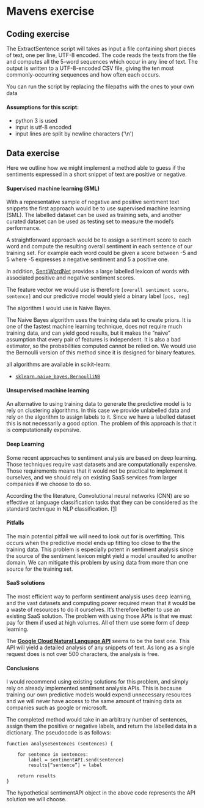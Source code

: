 # Mavens exercise

## Coding exercise

The ExtractSentence script will takes as input a file containing short pieces of text, one per line, UTF-8 encoded. 
The code reads the texts from the file and computes
all the 5-word sequences which occur in any line of
text. The output is written to a UTF-8-encoded CSV file, 
giving the ten most commonly-occurring sequences and how often each occurs.

You can run the script by replacing the filepaths with the ones to your own data

#### Assumptions for this script:
- python 3 is used
- input is utf-8 encoded
- input lines are split by newline characters ('\n')

## Data exercise

Here we outline how we might implement a method able to guess if the sentiments expressed in a short snippet of text are positive or negative. 

#### Supervised machine learning (SML)

With a representative sample of negative and positive sentiment text snippets the first approach would be to use supervised machine learning (SML). The labelled dataset can be  used as training sets, and another curated dataset can be used as testing set to measure the model’s performance.

A straightforward approach would be to assign a sentiment score to each word and compute the resulting overall sentiment in each sentence of our training set. For example each word could be given a score between -5 and 5 where -5 expresses a negative sentiment and 5 a positive one. 

In addition, [SentiWordNet](http://sentiwordnet.isti.cnr.it/) provides a large labelled lexicon of words with associated positive and negative sentiment scores.

The feature vector we would use is therefore `[overall sentiment score, sentence]` and our predictive model would yield a binary label `[pos, neg]`

The algorithm I would use is Naive Bayes.

The Naive Bayes algorithm uses the training data set to create priors. It is one of the fastest machine learning technique, does not require much training data, and can yield good results, but it makes the “naive” assumption that every pair of features is independent. It is also a bad estimator, so the probabilities computed cannot be relied on. We would use the Bernoulli version of this method since it is designed for binary features.

all algorithms are available in scikit-learn:
- [`sklearn.naive_bayes.BernoulliNB`](http://scikit-learn.org/stable/modules/generated/sklearn.naive_bayes.BernoulliNB.html#sklearn.naive_bayes.BernoulliNB)

#### Unsupervised machine learning

An alternative to using training data to generate the predictive model is to rely on clustering algorithms. In this case we provide unlabelled data and rely on the algorithm to assign labels to it. Since we have a labelled dataset this is not necessarily a good option. The problem of this approach is that it is computationally expensive.

#### Deep Learning

Some recent approaches to sentiment analysis are based on deep learning. Those techniques require vast datasets and are computationally expensive. Those requirements means that it would not be practical to implement it ourselves, and we should rely on existing SaaS services from larger companies if we choose to do so.

According the the literature, Convolutional neural networks (CNN) are so effective at language classification tasks that they can be considered as the standard technique in NLP classification. [[1]](https://arxiv.org/pdf/1408.5882v2.pdf)

#### Pitfalls

The main potential pitfall we will need to look out for is overfitting. This occurs when the predictive model ends up fitting too close to the the training data. This problem is especially potent in sentiment analysis since the source of the sentiment lexicon might yield a model unsuited to another domain. We can mitigate this problem by using data from more than one source for the training set.

#### SaaS solutions

The most efficient way to perform sentiment analysis uses deep learning, and the vast datasets and computing power required mean that it would be a waste of resources to do it ourselves. It’s therefore better to use an existing SaaS solution. The problem with using those APIs is that we must pay for them if used at high volumes. All of them use some form of deep learning. 

The [**Google Cloud Natural Language API**](https://cloud.google.com/natural-language/) seems to be the best one. This API will yield a detailed analysis of any snippets of text. As long as a single request does is not over 500 characters, the analysis is free.

#### Conclusions

I would recommend using existing solutions for this problem, and simply rely on already implemented sentiment analysis APIs. This is because training our own predictive models would expend unnecessary resources and we will never have access to the same amount of training data as companies such as google or microsoft.

The completed method would take in an arbitrary number of sentences, assign them the positive or negative labels, and return the labelled data in a dictionary. The pseudocode is as follows:
```
function analyseSentences (sentences) {
    
    for sentence in sentences:
        label = sentimentAPI.send(sentence)
        results[“sentence”] = label
    
    return results
}

```

The hypothetical sentimentAPI object in the above code represents the API solution we will choose.

